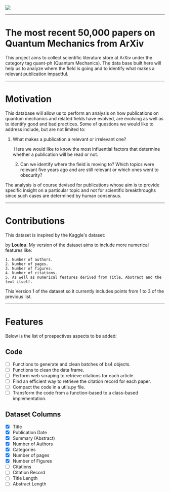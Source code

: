 ![](/home/miguel/Desktop/Ironhack/datamex0320/module-1/web-project/your-code/output_folder/arxiv_quant-ph.png)

------

# The most recent 50,000 papers on Quantum Mechanics from ArXiv

This project aims to collect scientific literature store at ArXiv under the category tag quant-ph (Quantum Mechanics). The data base built here will help us to analyze where the field is going and to identify what makes a relevant publication impactful.  

------

# Motivation

This database will allow us to perform an analysis on how publications on quantum mechanics and related fields have evolved, are evolving as well as to identify good and bad practices. Some of questions we would like to address include, but are not limited to:

 1. What makes a publication a relevant or irrelevant one? 

    ​	Here we would like to know the most influential factors that determine whether a publication will be read or not. 

	2. Can we identify where the field is moving to? Which topics were relevant five years ago and are still relevant or which ones went to obscurity?

The analysis is of course devised for publications whose aim is to provide specific insight on a particular topic and not for scientific breakthroughs since such cases are determined by human consensus.   

------

# Contributions

This dataset is inspired by the Kaggle's dataset: 

[Quantum]: https://www.kaggle.com/louise2001/quantum-physics-articles-on-arxiv-2010-to-2020	"Quantum Physics articles on Arxiv 2010 to 2020"

by  **Loulou**. My version of the dataset aims to include more numerical features like:

	1. Number of authors.
 	2. Number of pages.
 	3. Number of figures.
 	4. Number of citations. 
 	5. As well as numerical features derived from Title, Abstract and the text itself. 

This Version 1 of the dataset so it currently includes points from 1 to 3 of the previous list. 

------

# Features

Below is the list of prospectives aspects to be added:

## Code

- [ ] Functions to generate and clean batches of bs4 objects.
- [ ] Functions to clean the data frame.
- [ ] Perform web scraping to retrieve citations for each article.
- [ ] Find an efficient way to retrieve the citation record for each paper.
- [ ] Compact the code in a utils.py file.
- [ ] Transform the code from a function-based to a class-based implementation.

## Dataset Columns

- [x] Title
- [x] Publication Date
- [x] Summary (Abstract)
- [x] Number of Authors
- [x] Categories
- [x] Number of pages
- [x] Number of Figures
- [ ] Citations
- [ ] Citation Record
- [ ] Title Length
- [ ] Abstract Length